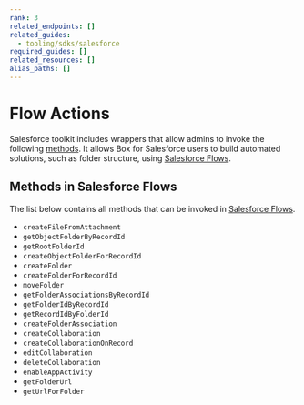 ```yaml
---
rank: 3
related_endpoints: []
related_guides:
  - tooling/sdks/salesforce
required_guides: []
related_resources: []
alias_paths: []
---
```


# Flow Actions

Salesforce toolkit includes wrappers that allow admins
to invoke the following [methods]. It allows Box for Salesforce
users to build automated solutions, such as folder structure,
using [Salesforce Flows].

## Methods in Salesforce Flows

The list below contains all methods that can be invoked in
[Salesforce Flows].

- `createFileFromAttachment`
- `getObjectFolderByRecordId`
- `getRootFolderId`
- `createObjectFolderForRecordId`
- `createFolder`
- `createFolderForRecordId`
- `moveFolder`
- `getFolderAssociationsByRecordId`
- `getFolderIdByRecordId`
- `getRecordIdByFolderId`
- `createFolderAssociation`
- `createCollaboration`
- `createCollaborationOnRecord`
- `editCollaboration`
- `deleteCollaboration`
- `enableAppActivity`
- `getFolderUrl`
- `getUrlForFolder`

[methods]: g://tooling/salesforce-toolkit/methods
[Salesforce Flows]: https://help.salesforce.com/s/articleView?id=sf.flow.htm&type=5